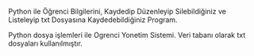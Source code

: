 Python ile Öğrenci Bilgilerini, Kaydedip Düzenleyip Silebildiğiniz ve Listeleyip txt Dosyasına Kaydedebildiğiniz Program. 

Python dosya işlemleri ile Ogrenci Yonetim Sistemi. 
Veri tabanı olarak txt dosyaları kullanılmıştır.
